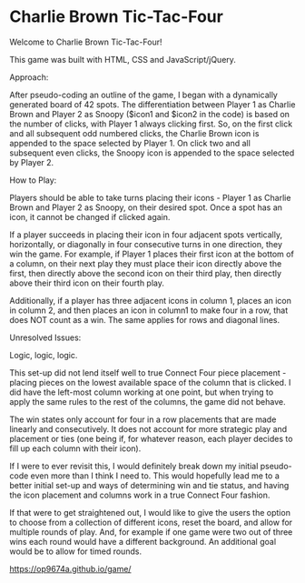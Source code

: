 # Charlie Brown Tic-Tac-Four
Welcome to Charlie Brown Tic-Tac-Four!

This game was built with HTML, CSS and JavaScript/jQuery.

Approach:

After pseudo-coding an outline of the game, I began with a dynamically generated board of 42 spots. The differentiation between Player 1 as Charlie Brown and Player 2 as Snoopy ($icon1 and $icon2 in the code) is based on the number of clicks, with Player 1 always clicking first. So, on the first click and all subsequent odd numbered clicks, the Charlie Brown icon is appended to the space selected by Player 1. On click two and all subsequent even clicks, the Snoopy icon is appended to the space selected by Player 2.

How to Play:

Players should be able to take turns placing their icons - Player 1 as Charlie Brown and Player 2 as Snoopy, on their desired spot. Once a spot has an icon, it cannot be changed if clicked again.

If a player succeeds in placing their icon in four adjacent spots vertically, horizontally, or diagonally in four consecutive turns in one direction,
they win the game. For example, if Player 1 places their first icon at the bottom of a column, on their next play they must place their icon directly above the first, then directly above the second icon on their third play, then directly above their third icon on their fourth play.

Additionally, if a player has three adjacent icons in column 1, places an icon in column 2, and then places an icon in column1 to make four in a row, that does NOT count as a win. The same applies for rows and diagonal lines.

Unresolved Issues:

Logic, logic, logic.

This set-up did not lend itself well to true Connect Four piece placement - placing pieces on the lowest available space of the column that is clicked. I
did have the left-most column working at one point, but when trying to apply the same rules to the rest of the columns, the game did not behave.

The win states only account for four in a row placements that are made linearly and consecutively. It does not account for more strategic play and placement or ties (one being if, for whatever reason, each player decides to fill up each column with their icon).

If I were to ever revisit this, I would definitely break down my initial pseudo-code even more than I think I need to. This would hopefully lead me to a
better initial set-up and ways of determining win and tie status, and having the icon placement and columns work in a true Connect Four fashion.

If that were to get straightened out, I would like to give the users the option to choose from a collection of different icons, reset the board, and allow for multiple rounds of play. And, for example if one game were two out of three wins each round would have a different background. An additional goal would be to allow for timed rounds.  


https://op9674a.github.io/game/
